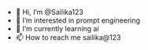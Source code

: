 - 👋 Hi, I’m @Sailika123
- 👀 I’m interested in prompt engineering 
- 🌱 I’m currently learning ai
- 📫 How to reach me sailika@123


<!---
Sailika123/Sailika123 is a ✨ special ✨ repository because its `README.md` (this file) appears on your GitHub profile.
You can click the Preview link to take a look at your changes.
--->
